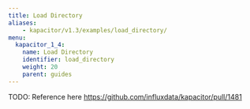```yaml
---
title: Load Directory
aliases:
    - kapacitor/v1.3/examples/load_directory/
menu:
  kapacitor_1_4:
    name: Load Directory
    identifier: load_directory
    weight: 20
    parent: guides
---
```


TODO: Reference here https://github.com/influxdata/kapacitor/pull/1481

